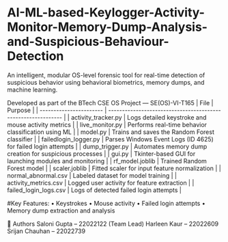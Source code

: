 # AI-ML-based-Keylogger-Activity-Monitor-Memory-Dump-Analysis-and-Suspicious-Behaviour-Detection
An intelligent, modular OS-level forensic tool for real-time detection of suspicious behavior using behavioral biometrics, memory dumps, and machine learning.

Developed as part of the BTech CSE OS Project — SE(OS)-VI-T165
| File                    | Purpose                                                       |
| ----------------------- | ------------------------------------------------------------- |
| activity\_tracker.py    | Logs detailed keystroke and mouse activity metrics            |
| live\_monitor.py        | Performs real-time behavior classification using ML           |
| model.py                | Trains and saves the Random Forest classifier                 |
| failedlogin\_logger.py  | Parses Windows Event Logs (ID 4625) for failed login attempts |
| dump\_trigger.py        | Automates memory dump creation for suspicious processes       |
| gui.py                  | Tkinter-based GUI for launching modules and monitoring        |
| rf\_model.joblib        | Trained Random Forest model                                   |
| scaler.joblib           | Fitted scaler for input feature normalization                 |
| normal\_abnormal.csv    | Labeled dataset for model training                            |
| activity\_metrics.csv   | Logged user activity for feature extraction                   |
| failed\_login\_logs.csv | Logs of detected failed login attempts                        |

#Key Features:
•	Keystrokes
•	Mouse activity
•	Failed login attempts
•	Memory dump extraction and analysis

👥 Authors
Saloni Gupta – 22022122 (Team Lead)
Harleen Kaur – 22022609
Srijan Chauhan – 22022739
